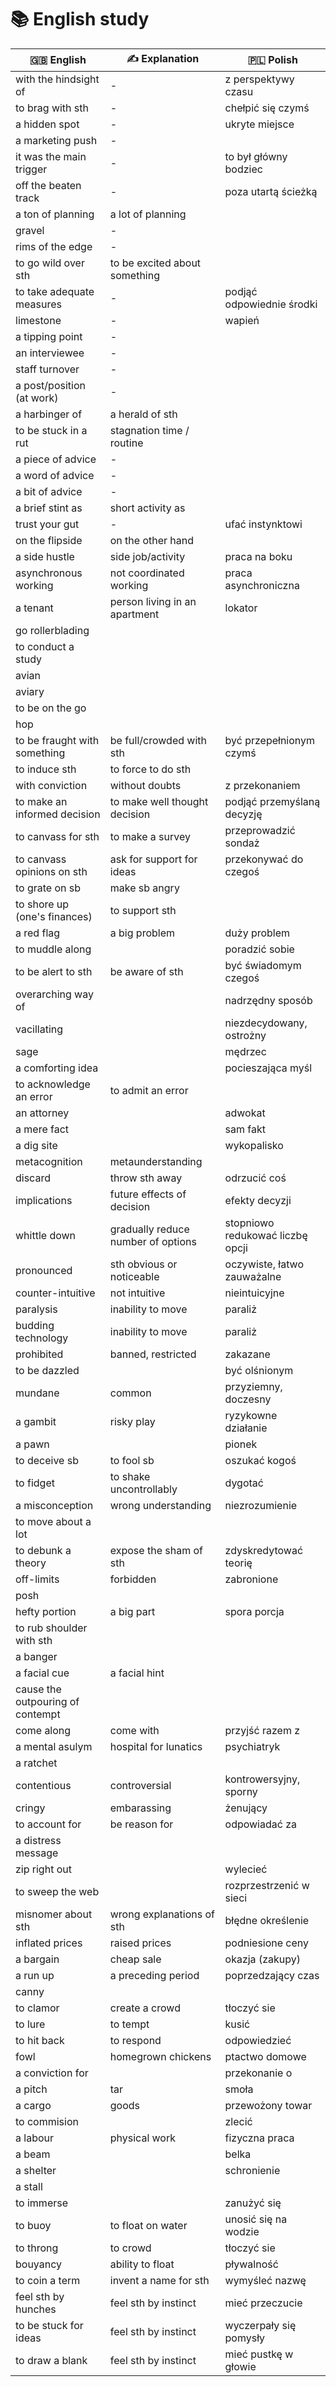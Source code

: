 # 📚 English study

| 🇬🇧 English                   | ✍️ Explanation                 | 🇵🇱 Polish                 |
| ----------------------------- | ----------------------------- | ------------------------- |
| with the hindsight of         | -                             | z perspektywy czasu       |
| to brag with sth              | -                             | chełpić się czymś         |
| a hidden spot                 | -                             | ukryte miejsce            |
| a marketing push              | -                             |                           |
| it was the main trigger       | -                             | to był główny bodziec     |
| off the beaten track          | -                             | poza utartą ścieżką       |
| a ton of planning             | a lot of planning             |                           |
| gravel                        | -                             |                           |
| rims of the edge              | -                             |                           |
| to go wild over sth           | to be excited about something |                           |
| to take adequate measures     | -                             | podjąć odpowiednie środki |
| limestone                     | -                             | wapień                    |
| a tipping point               | -                             |                           |
| an interviewee                | -                             |                           |
| staff turnover                | -                             |                           |
| a post/position (at work)     | -                             |                           |
| a harbinger of                | a herald of sth               |                           |
| to be stuck in a rut          | stagnation time / routine     |                           |
| a piece of advice             | -                             |                           |
| a word of advice              | -                             |                           |
| a bit of advice               | -                             |                           |
| a brief stint as              | short activity as             |                           |
| trust your gut                | -                             | ufać instynktowi          |
| on the flipside               | on the other hand             |                           |
| a side hustle                 | side job/activity             | praca na boku             |
| asynchronous working          | not coordinated working       | praca asynchroniczna      |
| a tenant                      | person living in an apartment | lokator                   |
| go rollerblading              |                               |                           |
| to conduct a study            |                               |                           |
| avian                         |                               |                           |
| aviary                        |                               |                           |
| to be on the go               |                               |                           |
| hop                           |                               |                           |
| to be fraught with something  | be full/crowded with sth      | być przepełnionym czymś   |
| to induce sth                 | to force to do sth            |                           |
| with conviction               | without doubts                | z przekonaniem            | 
| to make an informed decision  | to make well thought decision | podjąć przemyślaną decyzję| 
| to canvass for sth            | to make a survey              | przeprowadzić sondaż      | 
| to canvass opinions on sth    | ask for support for ideas     | przekonywać do czegoś     | 
| to grate on sb                | make sb angry                 |                           | 
| to shore up (one's finances)  | to support sth                |                           | 
| a red flag                    | a big problem                 | duży problem              | 
| to muddle along               |                               | poradzić sobie            | 
| to be alert to sth            | be aware of sth               | być świadomym czegoś      | 
| overarching way of            |                               | nadrzędny sposób          | 
| vacillating                   |                               | niezdecydowany, ostrożny  | 
| sage                          |                               | mędrzec                   | 
| a comforting idea             |                               | pocieszająca myśl         | 
| to acknowledge an error       | to admit an error             |                           | 
| an attorney                   |                               | adwokat                   | 
| a mere fact                   |                               | sam fakt                  | 
| a dig site                    |                               | wykopalisko               | 
| metacognition                 | metaunderstanding             |                           | 
| discard                       | throw sth away                | odrzucić coś              | 
| implications                  | future effects of decision    | efekty decyzji            | 
| whittle down                  | gradually reduce number of options    | stopniowo redukować liczbę opcji | 
| pronounced                    | sth obvious or noticeable     | oczywiste, łatwo zauważalne | 
| counter-intuitive             | not intuitive                 | nieintuicyjne             | 
| paralysis                     | inability to move             | paraliż                   | 
| budding technology            | inability to move             | paraliż                   | 
| prohibited                    | banned, restricted            | zakazane                  | 
| to be dazzled                 |                               | być olśnionym             | 
| mundane                       | common                        | przyziemny, doczesny      | 
| a gambit                      | risky play                    | ryzykowne działanie       | 
| a pawn                        |                               | pionek                    | 
| to deceive sb                 | to fool sb                    | oszukać kogoś             | 
| to fidget                     | to shake uncontrollably       | dygotać                   | 
| a misconception               | wrong understanding           | niezrozumienie            | 
| to move about a lot           |                               |                           | 
| to debunk a theory            | expose the sham of sth        | zdyskredytować teorię     | 
| off-limits                    | forbidden                     | zabronione                | 
| posh                          |                               |                           | 
| hefty portion                 | a big part                    | spora porcja              | 
| to rub shoulder with sth      |                               |                           | 
| a banger                      |                               |                           | 
| a facial cue                  | a facial hint                 |                           |   
| cause the outpouring of contempt |                            |                           | 
| come along                    | come with                     | przyjść razem z           | 
| a mental asulym               | hospital for lunatics         | psychiatryk               | 
| a ratchet                     |                               |                           | 
| contentious                   | controversial                 | kontrowersyjny, sporny    | 
| cringy                        | embarassing                   | żenujący                  | 
| to account for                | be reason for                 | odpowiadać za             | 
| a distress message            |                               |                           | 
| zip right out                 |                               | wylecieć                  | 
| to sweep the web              |                               | rozprzestrzenić w sieci   | 
| misnomer about sth            | wrong explanations of sth     | błędne określenie         | 
| inflated prices               | raised prices                 | podniesione ceny          | 
| a bargain                     | cheap sale                    | okazja (zakupy)           | 
| a run up                      | a preceding period            | poprzedzający czas        | 
| canny                         |                               |                           | 
| to clamor                     | create a crowd                | tłoczyć sie               | 
| to lure                       | to tempt                      | kusić                     | 
| to hit back                   | to respond                    | odpowiedzieć              | 
| fowl                          | homegrown chickens            | ptactwo domowe            | 
| a conviction for              |                               | przekonanie o             | 
| a pitch                       | tar                           | smoła                     | 
| a cargo                       | goods                         | przewożony towar          | 
| to commision                  |                               | zlecić                    | 
| a labour                      | physical work                 | fizyczna praca            | 
| a beam                        |                               | belka                     | 
| a shelter                     |                               | schronienie               | 
| a stall                       |                               |                           | 
| to immerse                    |                               | zanużyć się               | 
| to buoy                       | to float on water             | unosić się na wodzie      | 
| to throng                     | to crowd                      | tłoczyć sie               | 
| bouyancy                      | ability to float              | pływalność                | 
| to coin a term                | invent a name for sth         | wymyśleć nazwę            | 
| feel sth by hunches           | feel sth by instinct          | mieć przeczucie           | 
| to be stuck for ideas         | feel sth by instinct          | wyczerpały się pomysły    | 
| to draw a blank               | feel sth by instinct          | mieć pustkę w głowie      | 
